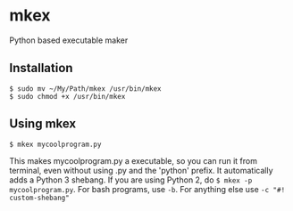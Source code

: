 # mkex
Python based executable maker

## Installation
    $ sudo mv ~/My/Path/mkex /usr/bin/mkex
    $ sudo chmod +x /usr/bin/mkex

## Using mkex
    $ mkex mycoolprogram.py
This makes mycoolprogram.py a executable, so you can run it from terminal, even without
using .py and the 'python' prefix. It automatically adds a Python 3 shebang. If you are using
Python 2, do `$ mkex -p mycoolprogram.py`. For bash programs, use `-b`. For anything else
use `-c "#! custom-shebang"`
